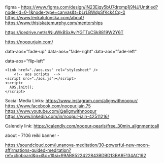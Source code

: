 figma - https://www.figma.com/design/iN23Ejqy5bU7drxmp1j9NJ/Untitled?node-id=0-1&node-type=canvas&t=bLrLBWdpSfKck4Cq-0
https://www.lenkalutonska.com/about/
https://www.thisiskatemurphy.com/mentorships

https://icedrive.net/s/NiuWkBSxAviYGTTxCSk8819W2Y6T

https://noopurjain.com/

data-aos="fade-up"
data-aos="fade-right"
data-aos="fade-left"

data-aos="flip-left"

    <link href="./aos.css" rel="stylesheet" />
        <!-- aos scripts  -->
    <script src="./aos.js"></script>
    <script>
      AOS.init();
    </script>


Social Media Links:
https://www.instagram.com/alignwithnoopur/
https://www.facebook.com/noopur.jain.75
https://www.youtube.com/@alignwithnoopur
https://www.linkedin.com/in/noopur-jain-42511216/

Calendly link: https://calendly.com/noopur-pearls/free_30min_alignmentcall


about - 7106
reiki banner -


https://soundcloud.com/lunanova-meditation/30-powerful-new-moon-affirmations-guided-meditation?ref=clipboard&p=i&c=1&si=99AB8522422843BDBD13BA8E134AC162
